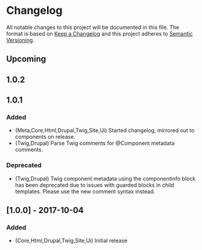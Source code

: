 # Changelog
All notable changes to this project will be documented in this file.
The format is based on [Keep a Changelog](http://keepachangelog.com/en/1.0.0/)
and this project adheres to [Semantic Versioning](http://semver.org/spec/v2.0.0.html).

## Upcoming
## 1.0.2
## 1.0.1
### Added
- (Meta,Core,Html,Drupal,Twig,Site,Ui) Started changelog, mirrored out to components on release.
- (Twig,Drupal) Parse Twig comments for @Component metadata comments.

### Deprecated
- (Twig,Drupal) Twig component metadata using the componentinfo block has been deprecated due to issues with guarded blocks in child templates.  Please use the new comment syntax instead.

## [1.0.0] - 2017-10-04
### Added
- (Core,Html,Drupal,Twig,Site,Ui) Initial release
